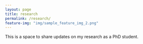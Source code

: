 ```yaml
---
layout: page
title: research
permalink: /research/
feature-img: "img/sample_feature_img_2.png"
---
```


This is a space to share updates on my research as a PhD student.
